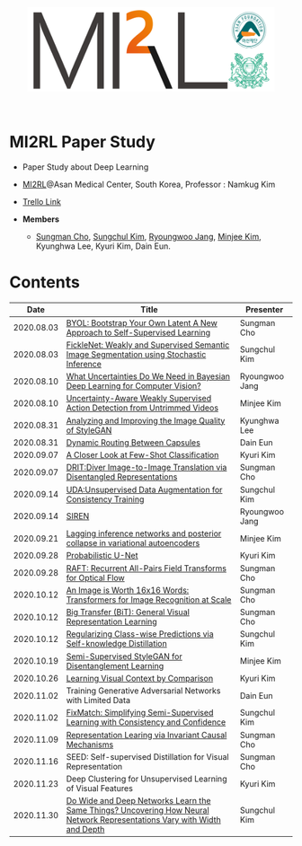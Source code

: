 <p align="center"><img src='./imgs/MI2RL_logo.png' width="440" height="150"></p>

<br>

# MI2RL Paper Study

* Paper Study about Deep Learning
* [MI2RL](https://www.mi2rl.co/)@Asan Medical Center, South Korea, Professor :  Namkug Kim
* [Trello Link](https://trello.com/invite/b/of6U0rlr/d876391847be8e88252bb0dcd05eb0f8/mi2rl-paperstudy)

* **Members**
  * [Sungman Cho](https://github.com/Sungman-Cho), [Sungchul Kim](https://github.com/rlatjcj), [Ryoungwoo Jang](https://github.com/jryoungw), [Minjee Kim](https://github.com/minjeekim00), Kyunghwa Lee, Kyuri Kim, Dain Eun.

# Contents

| Date       | Title                                                        | Presenter       |
| ---------- | ------------------------------------------------------------ | --------------- |
| 2020.08.03 | [BYOL: Bootstrap Your Own Latent A New Approach to Self-Supervised Learning](https://github.com/mi2rl/MI2RL-PaperStudy/blob/master/reviews/200803_BYOL.pdf) | Sungman Cho     |
| 2020.08.03 | [FickleNet: Weakly and Supervised Semantic Image Segmentation using Stochastic Inference](https://github.com/mi2rl/MI2RL-PaperStudy/blob/master/reviews/200803_FickleNet.%20Weakly%20and%20Semi-supervised%20Semantic%20Image%20Segmentation%20using%20Stochastic%20Inference.pdf) | Sungchul Kim    |
| 2020.08.10 | [What Uncertainties Do We Need in Bayesian Deep Learning for Computer Vision?](https://github.com/mi2rl/MI2RL-PaperStudy/blob/master/reviews/200810_What%20Uncertainties%20Do%20We%20Need%20in%20Bayesian%20Deep%20Learning%20for%20Computer%20Vision%3F.pdf) | Ryoungwoo  Jang |
| 2020.08.10 | [Uncertainty-Aware Weakly Supervised Action Detection from Untrimmed Videos](https://github.com/mi2rl/MI2RL-PaperStudy/blob/master/reviews/200810_Uncertainty-Aware%20Weakly%20Supervised%20Action%20Detection%20from%20Untrimmed%20Videos.pdf) | Minjee Kim      |
| 2020.08.31 | [Analyzing and Improving the Image Quality of StyleGAN](https://github.com/mi2rl/MI2RL-PaperStudy/blob/master/reviews/200831_StyleGAN.pdf) | Kyunghwa Lee    |
| 2020.08.31 | [Dynamic Routing Between Capsules](https://github.com/mi2rl/MI2RL-PaperStudy/blob/master/reviews/200831_Dynamic%20Routing%20Between%20Capsules.pdf) | Dain Eun        |
| 2020.09.07 | [A Closer Look at Few-Shot Classification](https://github.com/mi2rl/MI2RL-PaperStudy/blob/master/reviews/200907_A%20Closer%20look%20at%20Few-Shot%20Classification.pdf) | Kyuri Kim       |
| 2020.09.07 | [DRIT:Diver Image-to-Image Translation via Disentangled Representations](https://github.com/mi2rl/MI2RL-PaperStudy/blob/master/reviews/200907_DRIT.pdf) | Sungman Cho     |
| 2020.09.14 | [UDA:Unsupervised Data Augmentation for Consistency Training](https://github.com/mi2rl/MI2RL-PaperStudy/blob/master/reviews/200914_Unsupervised%20Data%20Augmentation%20for%20Consistency%20Training.pdf) | Sungchul Kim    |
| 2020.09.14 | [SIREN](https://github.com/mi2rl/MI2RL-PaperStudy/blob/master/reviews/200914_SIREN.pdf) | Ryoungwoo Jang  |
| 2020.09.21 | [Lagging inference networks and posterior collapse in variational autoencoders](https://github.com/mi2rl/MI2RL-PaperStudy/blob/master/reviews/20200921_Lagging%20inference%20networks%20and%20posterior%20collapse%20in%20variational%20autoencoders.pdf) | Minjee Kim      |
| 2020.09.28 | [Probabilistic U-Net](https://github.com/mi2rl/MI2RL-PaperStudy/blob/master/reviews/20200928_Probabilistic%20U-Net.pdf) | Kyuri Kim       |
| 2020.09.28 | [RAFT: Recurrent All-Pairs Field Transforms for Optical Flow](https://github.com/mi2rl/MI2RL-PaperStudy/blob/master/reviews/20200928_RAFT.pdf) | Sungman Cho     |
| 2020.10.12 | [An Image is Worth 16x16 Words: Transformers for Image Recognition at Scale](https://github.com/mi2rl/MI2RL-PaperStudy/blob/master/reviews/201012_VisionTransformer.pdf) | Sungman Cho     |
| 2020.10.12 | [Big Transfer (BiT): General Visual Representation Learning](https://github.com/mi2rl/MI2RL-PaperStudy/blob/master/reviews/201012_Big%20Transfer%20(BiT)_%20General%20Visual%20Representation%20Learning.pdf) | Sungman Cho     |
| 2020.10.12 | [Regularizing Class-wise Predictions via Self-knowledge Distillation](https://github.com/mi2rl/MI2RL-PaperStudy/blob/master/reviews/201012_Regularizing%20Class-wise%20Predictions%20via%20Self-knowledge%20Distillation.pdf) | Sungchul Kim    |
| 2020.10.19 | [Semi-Supervised StyleGAN for Disentanglement Learning](https://github.com/mi2rl/MI2RL-PaperStudy/blob/master/reviews/201019_Semi-Supervised%20StyleGAN%20for%20Disentanglement%20Learning.pdf) | Minjee Kim      |
| 2020.10.26 | [Learning Visual Context by Comparison](https://github.com/mi2rl/MI2RL-PaperStudy/blob/master/reviews/201026_Learning%20Visual%20Context%20by%20Comparison.pdf) | Kyuri Kim       |
| 2020.11.02 | Training Generative Adversarial Networks with Limited Data | Dain Eun |
| 2020.11.02 | [FixMatch: Simplifying Semi-Supervised Learning with Consistency and Confidence](https://github.com/mi2rl/MI2RL-PaperStudy/blob/master/reviews/201102_FixMatch.%20Simplifying%20Semi-Supervised%20Learning%20with%20Consistency%20and%20Confidence.pdf) | Sungchul Kim |
| 2020.11.09 | [Representation Learing via Invariant Causal Mechanisms](https://github.com/mi2rl/MI2RL-PaperStudy/blob/master/reviews/201109_REpresentation%20Learning%20via%20%0AInvariant%20Causal%20mechanisms(RELIC).pdf) | Sungman Cho |
| 2020.11.16 | SEED: Self-supervised Distillation for Visual Representation | Sungman Cho |
| 2020.11.23 | Deep Clustering for Unsupervised Learning of Visual Features | Kyuri Kim |
| 2020.11.30 | [Do Wide and Deep Networks Learn the Same Things? Uncovering How Neural Network Representations Vary with Width and Depth](https://github.com/mi2rl/MI2RL-PaperStudy/blob/master/reviews/201130_Do%20Wide%20and%20Deep%20Networks%20Learn%20the%20Same%20Things.%20Uncovering%20How%20Neural%20Network%20Representations%20Vary%20with%20Width%20and%20Depth.pdf) | Sungchul Kim |

